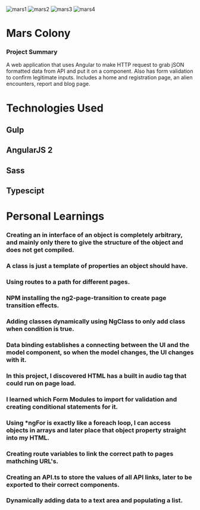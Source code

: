 ![mars1](https://user-images.githubusercontent.com/20784807/27007287-eba1c4ec-4e02-11e7-8cd8-8d2245b3f3bd.png)
![mars2](https://user-images.githubusercontent.com/20784807/27007288-eba3ae2e-4e02-11e7-9676-e708649f861f.png)
![mars3](https://user-images.githubusercontent.com/20784807/27007289-eba3bc66-4e02-11e7-8b72-b00837e695ee.png)
![mars4](https://user-images.githubusercontent.com/20784807/27007290-eba45676-4e02-11e7-8f4c-6732b28a6c2b.png)


# Mars Colony #

### Project Summary ###

A web application that uses Angular to make HTTP request to grab jSON formatted data from API and put it on a component. Also has form validation to confirm legitimate inputs. Includes a home and registration page, an alien encounters, report and blog page.

# Technologies Used

## Gulp
## AngularJS 2
## Sass
## Typescipt

# Personal Learnings

### Creating an in interface of an object is completely arbitrary, and mainly only there to give the structure of the object and does not get compiled.

### A class is just a template of properties an object should have.

### Using routes to a path for different pages.

### NPM installing the ng2-page-transition to create page transition effects.

### Adding classes dynamically using NgClass to only add class when condition is true.

### Data binding establishes a connecting between the UI and the model component, so when the model changes, the UI changes with it.

### In this project, I discovered HTML has a built in audio tag that could run on page load.

### I learned which Form Modules to import for validation and creating conditional statements for it.

### Using *ngFor is exactly like a foreach loop, I can access objects in arrays and later place that object property straight into my HTML.

### Creating route variables to link the correct path to pages mathching URL's.

### Creating an API.ts to store the values of all API links, later to be exported to their correct components.

### Dynamically adding data to a text area and populating a list.

